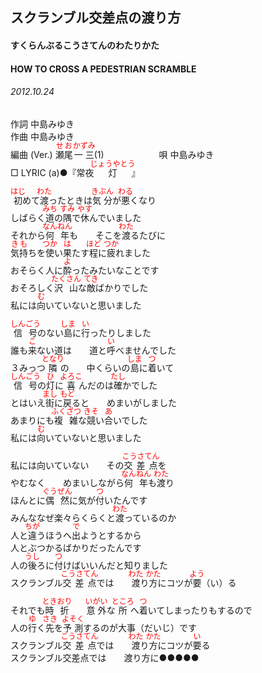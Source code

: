 <style type="text/css">
	ruby{
	    ruby-position: over;
	}
	ruby > rt{font-size: 12px;color:red;}
	p{font:16px;font-size: '楷体'}
</style>
## スクランブル交差点の渡り方
#### すくらんぶるこうさてんのわたりかた
#### HOW TO CROSS A PEDESTRIAN SCRAMBLE
###### 2012.10.24


作詞     中島みゆき　　　　　   
作曲      中島みゆき  　　　   
編曲 (Ver.) <ruby><rb>瀬尾</rb><rp>(</rp><rt>せお</rt><rp>)</rp></ruby><ruby><rb>一三</rb><rp>(</rp><rt>かずみ</rt><rp>)</rp></ruby>(1)　　　　　　
唄  中島みゆき        
□ LYRIC (a)●『<ruby><rb>常夜<ruby><rb>灯</rb><rp>(</rp><rt>じょうやとう</rt><rp>)</rp></ruby>』   

<ruby><rb>初</rb><rp>(</rp><rt>はじ</rt><rp>)</rp></ruby>めて<ruby><rb>渡</rb><rp>(</rp><rt>わた</rt><rp>)</rp></ruby>ったときは<ruby><rb>気分</rb><rp>(</rp><rt>きぶん</rt><rp>)</rp></ruby>が<ruby><rb>悪</rb><rp>(</rp><rt>わる</rt><rp>)</rp></ruby>くなり   
しばらく<ruby><rb>道</rb><rp>(</rp><rt>みち</rt><rp>)</rp></ruby>の<ruby><rb>隅</rb><rp>(</rp><rt>すみ</rt><rp>)</rp></ruby>で<ruby><rb>休</rb><rp>(</rp><rt>やす</rt><rp>)</rp></ruby>んでいました   
それから<ruby><rb>何年</rb><rp>(</rp><rt>なんねん</rt><rp>)</rp></ruby>も　　そこを<ruby><rb>渡</rb><rp>(</rp><rt>わた</rt><rp>)</rp></ruby>るたびに   
<ruby><rb>気持</rb><rp>(</rp><rt>きも</rt><rp>)</rp></ruby>ちを<ruby><rb>使</rb><rp>(</rp><rt>つか</rt><rp>)</rp></ruby>い<ruby><rb>果</rb><rp>(</rp><rt>は</rt><rp>)</rp></ruby>たす<ruby><rb>程</rb><rp>(</rp><rt>ほど</rt><rp>)</rp></ruby>に<ruby><rb>疲</rb><rp>(</rp><rt>つか</rt><rp>)</rp></ruby>れました   
おそらく人に<ruby><rb>酔</rb><rp>(</rp><rt>よ</rt><rp>)</rp></ruby>ったみたいなことです   
おそろしく<ruby><rb>沢山</rb><rp>(</rp><rt>たくさん</rt><rp>)</rp></ruby>な<ruby><rb>敵</rb><rp>(</rp><rt>てき</rt><rp>)</rp></ruby>ばかりでした   
私には<ruby><rb>向</rb><rp>(</rp><rt>む</rt><rp>)</rp></ruby>いていないと思いました   
   
<ruby><rb>信号</rb><rp>(</rp><rt>しんごう</rt><rp>)</rp></ruby>のない<ruby><rb>島</rb><rp>(</rp><rt>しま</rt><rp>)</rp></ruby>に<ruby><rb>行</rb><rp>(</rp><rt>い</rt><rp>)</rp></ruby>ったりしました   
誰も<ruby><rb>来</rb><rp>(</rp><rt>こ</rt><rp>)</rp></ruby>ない道は　　道と<ruby><rb>呼</rb><rp>(</rp><rt>い</rt><rp>)</rp></ruby>べませんでした   
３</rb><rp>(</rp><rt>みっ</rt><rp>)</rp></ruby>つ<ruby><rb>隣</rb><rp>(</rp><rt>となり</rt><rp>)</rp></ruby>の　　中くらいの<ruby><rb>島</rb><rp>(</rp><rt>しま</rt><rp>)</rp></ruby>に<ruby><rb>着</rb><rp>(</rp><rt>つ</rt><rp>)</rp></ruby>いて   
<ruby><rb>信号</rb><rp>(</rp><rt>しんごう</rt><rp>)</rp></ruby>の<ruby><rb>灯</rb><rp>(</rp><rt>ひ</rt><rp>)</rp></ruby>に<ruby><rb>喜</rb><rp>(</rp><rt>よろこ</rt><rp>)</rp></ruby>んだのは<ruby><rb>確</rb><rp>(</rp><rt>たし</rt><rp>)</rp></ruby>かでした   
とはいえ<ruby><rb>街</rb><rp>(</rp><rt>まし</rt><rp>)</rp></ruby>に<ruby><rb>戻</rb><rp>(</rp><rt>もど</rt><rp>)</rp></ruby>ると　　めまいがしました   
あまりにも<ruby><rb>複雑</rb><rp>(</rp><rt>ふくざつ</rt><rp>)</rp></ruby>な<ruby><rb>競</rb><rp>(</rp><rt>きそ</rt><rp>)</rp></ruby>い<ruby><rb>合</rb><rp>(</rp><rt>あ</rt><rp>)</rp></ruby>いでした   
私には<ruby><rb>向</rb><rp>(</rp><rt>む</rt><rp>)</rp></ruby>いていないと思いました   
   
私には向いていない　　その<ruby><rb>交差点</rb><rp>(</rp><rt>こうさてん</rt><rp>)</rp></ruby>を   
やむなく　　めまいしながら<ruby><rb>何年</rb><rp>(</rp><rt>なんねん</rt><rp>)</rp></ruby>も<ruby><rb>渡</rb><rp>(</rp><rt>わた</rt><rp>)</rp></ruby>り   
ほんとに<ruby><rb>偶然</rb><rp>(</rp><rt>ぐうぜん</rt><rp>)</rp></ruby>に気が<ruby><rb>付</rb><rp>(</rp><rt>つ</rt><rp>)</rp></ruby>いたんです   
みんななぜ楽々</rb><rp>(</rp><rt>らくらく</rt><rp>)</rp></ruby>と<ruby><rb>渡</rb><rp>(</rp><rt>わた</rt><rp>)</rp></ruby>っているのか   
人と<ruby><rb>違</rb><rp>(</rp><rt>ちが</rt><rp>)</rp></ruby>うほうへ<ruby><rb>出</rb><rp>(</rp><rt>で</rt><rp>)</rp></ruby>ようとするから   
人とぶつかるばかりだったんです   
人の<ruby><rb>後</rb><rp>(</rp><rt>うし</rt><rp>)</rp></ruby>ろに<ruby><rb>付</rb><rp>(</rp><rt>つ</rt><rp>)</rp></ruby>けばいいんだと知りました   
スクランブル<ruby><rb>交差点</rb><rp>(</rp><rt>こうさてん</rt><rp>)</rp></ruby>では　　<ruby><rb>渡</rb><rp>(</rp><rt>わた</rt><rp>)</rp></ruby>り<ruby><rb>方</rb><rp>(</rp><rt>かた</rt><rp>)</rp></ruby>にコツが<ruby><rb>要</rb><rp>(</rp><rt>よう</rt><rp>)</rp></ruby>（い）る   
   
それでも<ruby><rb>時折</rb><rp>(</rp><rt>ときおり</rt><rp>)</rp></ruby>　　<ruby><rb>意外</rb><rp>(</rp><rt>いがい</rt><rp>)</rp></ruby>な<ruby><rb>所</rb><rp>(</rp><rt>ところ</rt><rp>)</rp></ruby>へ<ruby><rb>着</rb><rp>(</rp><rt>つ</rt><rp>)</rp></ruby>いてしまったりもするので   
人の<ruby><rb>行</rb><rp>(</rp><rt>ゆ</rt><rp>)</rp></ruby>く<ruby><rb>先</rb><rp>(</rp><rt>さき</rt><rp>)</rp></ruby>を<ruby><rb>予測</rb><rp>(</rp><rt>よそく</rt><rp>)</rp></ruby>するのが大事（だいじ）です   
スクランブル<ruby><rb>交差点</rb><rp>(</rp><rt>こうさてん</rt><rp>)</rp></ruby>では　　<ruby><rb>渡</rb><rp>(</rp><rt>わた</rt><rp>)</rp></ruby>り<ruby><rb>方</rb><rp>(</rp><rt>かた</rt><rp>)</rp></ruby>にコツが<ruby><rb>要</rb><rp>(</rp><rt>い</rt><rp>)</rp></ruby>る   
スクランブル交差点では　　渡り方に●●●●●   
